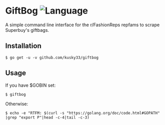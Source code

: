# GiftBog ![Language](https://img.shields.io/badge/language-Go-blue?style=plastic)
A simple command line interface for the r/FashionReps repfams to scrape Superbuy's giftbags.

Installation
------------
``` 
$ go get -u -v github.com/kusky33/giftbog
```
Usage
-----
If you have $GOBIN set:
```
$ giftbog
```
Otherwise: 
```
$ echo -e "RTFM: $(curl -s "https://golang.org/doc/code.html#GOPATH" |grep "export P"|head -c-4|tail -c-3)
```
